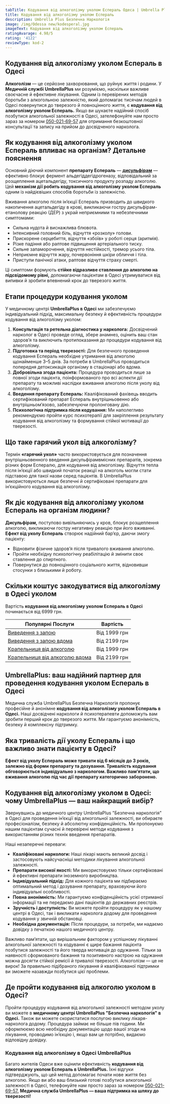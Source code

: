 ```yaml
---
tabTitle: Кодування від алкоголізму уколом Еспераль Одеса | Umbrella Plus | Від 6999 грн
title: Кодування від алкоголізму уколом Еспераль
description: Umbrella Plus Безпечна Наркологія
image: /img/Odessa new/kodesperal.jpg
imageText: Кодування від алкоголізму уколом Еспераль
ratingAvarage: 4.98/5
rating: '4122'
reviewType: kod-2
---
```


## Кодування від алкоголізму уколом Еспераль в Одесі

**Алкоголізм** — це серйозне захворювання, що руйнує життя і родини. У **Медичній службі UmbrellaPlus** ми розуміємо, наскільки важливе своєчасне й ефективне лікування. Одним із перевірених методів боротьби з алкогольною залежністю, який допомагає тисячам людей в Одесі повернутися до тверезого й повноцінного життя, є **кодування від алкоголізму уколом Еспераль.** Якщо ви шукаєте надійний спосіб позбутися алкогольної залежності в Одесі, зателефонуйте нам просто зараз за номером [050-021-69-57](tel:0500216957) для отримання безкоштовної консультації та запису на прийом до досвідченого нарколога.

## Як кодування від алкоголізму уколом Еспераль впливає на організм? Детальне пояснення

Основний діючий компонент **препарату Еспераль** — **[дисульфірам](https://umbrella-plus.com.ua/uk/kodirovka-ot-alkogolia-ykol-disylfiram-od-ua/)** — ефективно блокує фермент альдегіддегідрогеназу, відповідальний за розщеплення ацетальдегіду, токсичного продукту розпаду алкоголю. Цей **механізм дії робить кодування від алкоголізму уколом Еспераль** одним із найдієвіших способів боротьби із залежністю.

Вживання алкоголю після ін’єкції Еспераль призводить до швидкого накопичення ацетальдегіду в крові, викликаючи гостру дисульфірам-етанолову реакцію (ДЕР) з украй неприємними та небезпечними симптомами:

* Сильна нудота й виснажлива блювота.
* Інтенсивний головний біль, відчуття «розколу» голови.
* Прискорене серцебиття, відчуття «збоїв» у роботі серця (аритмія).
* Різке падіння або раптове підвищення артеріального тиску.
* Сильне запаморочення, відчуття нестійкості, тремор усього тіла.
* Неприємне відчуття жару, почервоніння шкіри обличчя і тіла.
* Приступи панічної атаки, раптове відчуття страху смерті.

Ці симптоми формують **стійке відразливе ставлення до алкоголю на підсвідомому рівні,** допомагаючи пацієнтам в Одесі утримуватися від випивки й зробити впевнений крок до тверезого життя.

## Етапи процедури кодування уколом

У медичному центрі **UmbrellaPlus в Одесі** ми забезпечуємо індивідуальний підхід, максимальну безпеку й ефективність процедури кодування від алкоголізму уколом:

1. **Консультація та ретельна діагностика у нарколога:** Досвідчений нарколог в Одесі проведе огляд, збере анамнез, оцінить ваш стан здоров’я та виключить протипоказання до процедури кодування від алкоголізму.
2. **Підготовка та період тверезості:** Для безпечного проведення кодування Еспераль необхідне утримання від алкоголю щонайменше 3–5 днів. За потреби в UmbrellaPlus проводиться попередня детоксикація організму в стаціонарі або вдома.
3. **Добровільна згода пацієнта:** Процедура проводиться лише за повної згоди пацієнта, поінформованого про всі аспекти дії препарату та можливі наслідки вживання алкоголю після уколу від алкоголізму.
4. **Введення препарату Еспераль:** Кваліфікований фахівець вводить сертифікований препарат Еспераль внутрішньовенно або внутрішньом’язово, забезпечуючи пролонговану дію.
5. **Психологічна підтримка після кодування:** Ми наполегливо рекомендуємо пройти курс психотерапії для закріплення результату кодування від алкоголізму та формування стійкої мотивації до тверезості.

## Що таке гарячий укол від алкоголізму?

Термін **«гарячий укол»** часто використовується для позначення внутрішньовенного введення дисульфірамвмісних препаратів, зокрема різних форм Еспералю, для кодування від алкоголізму. Відчуття тепла після ін’єкції або швидкий початок реакції на алкоголь могли стати підставою для такої назви серед пацієнтів. В UmbrellaPlus використовуються лише безпечні й сертифіковані препарати для ін’єкційного кодування від алкоголізму.

## Як діє кодування від алкоголізму уколом Еспераль на організм людини?

**Дисульфірам,** поступово вивільняючись у кров, блокує розщеплення алкоголю, викликаючи гостру негативну реакцію при його вживанні. **Ефект від уколу Еспераль** створює надійний бар’єр, даючи змогу пацієнту:

* Відновити фізичне здоров’я після тривалого вживання алкоголю.
* Пройти необхідну психологічну реабілітацію й змінити своє ставлення до спиртного.
* Повернутися до повноцінного соціального життя, відновивши стосунки з близькими й роботу.

## Скільки коштує закодуватися від алкоголізму в Одесі уколом

Вартість **кодування від алкоголізму уколом Еспераль в Одесі** починається від 6999 грн.

| Популярні Послуги                                                                                       | Вартість     |
| ------------------------------------------------------------------------------------------------------- | ------------ |
| [Виведення з запою](https://umbrella-plus.com.ua/uk/vivod-iz-zapoia-od-ua/)                             | Від 1999 грн |
| [Виведення з запою вдома](https://umbrella-plus.com.ua/uk/vivod-iz-zapoia-na-domy-od-ua/)               | Від 2199 грн |
| [Крапельниця від алкоголю](https://umbrella-plus.com.ua/uk/kapelnica-ot-alkogolia-od-ua/)               | Від 1999 грн |
| [Крапельниця від алкоголю вдома](https://umbrella-plus.com.ua/uk/kapelnica-ot-alkogolia-na-domu-od-ua/) | Від 2199 грн |

## UmbrellaPlus: ваш надійний партнер для проведення кодування уколом Еспераль в Одесі

Медична служба UmbrellaPlus Безпечна Наркологія пропонує професійне й анонімне **кодування від алкоголізму уколом Еспераль в Одесі.** Наші досвідчені наркологи й психотерапевти допоможуть вам зробити перший крок до тверезого життя. Ми гарантуємо анонімність, безпеку й комплексну підтримку.

## Яка тривалість дії уколу Еспераль і що важливо знати пацієнту в Одесі?

**Ефект від уколу Еспераль може тривати від 6 місяців до 3 років, залежно від форми препарату та дозування. Тривалість кодування обговорюється індивідуально з наркологом. Важливо памʼятати, що вживання алкоголю під час дії препарату категорично заборонено.**

## Кодування від алкоголізму уколом в Одесі: чому UmbrellaPlus — ваш найкращий вибір?

Звернувшись до медичного центру UmbrellaPlus "Безпечна наркологія" в Одесі для проведення інʼєкції від алкогольної залежності, ви обираєте професіоналізм, безпеку й абсолютну конфіденційність. Ми пропонуємо нашим пацієнтам сучасні й перевірені методи кодування з використанням різних технік введення препаратів.

Наші незаперечні переваги:

* **Кваліфіковані наркологи:** Наші лікарі мають великий досвід і застосовують найсучасніші методики лікування алкогольної залежності.
* **Препарати високої якості:** Ми використовуємо тільки сертифіковані й ефективні препарати іноземного виробництва.
* **Індивідуальний підхід:** Для кожного пацієнта ми підбираємо оптимальний метод і дозування препарату, враховуючи його індивідуальні особливості.
* **Повна анонімність:** Ми гарантуємо конфіденційність усієї отриманої інформації та не передаємо дані пацієнтів до державних реєстрів.
* **Зручність і доступність:** Ви можете пройти процедуру як у нашому центрі в Одесі, так і викликати нарколога додому для проведення кодування у звичній обстановці.
* **Необхідна документація:** Після процедури, за потреби, ми надаємо довідку з печаткою нашого медичного центру.

Важливо памʼятати, що вирішальним фактором у успішному лікуванні алкогольної залежності та кодуванні є щире бажання пацієнта позбутися залежності та його тверда мотивація до одужання. Тільки за наявності сформованого бажання та позитивного настрою на одужання можна досягти стійкої ремісії й тривалої тверезості. Алкоголізм — це не вирок! За правильно підібраного лікування й кваліфікованої підтримки ви зможете назавжди позбутися цієї проблеми.

## Де пройти кодування від алкоголю уколом в Одесі?

Пройти процедуру кодування від алкогольної залежності методом уколу ви можете в **медичному центрі UmbrellaPlus "Безпечна наркологія" в Одесі.** Також ви можете скористатися послугою виклику лікаря-нарколога додому. Процедура займає не більше пів години. Ми оформлюємо всю необхідну документацію щодо вашої згоди на лікування, проводимо інʼєкцію і, якщо вам це потрібно, видаємо відповідну довідку.

### Кодування від алкоголізму в Одесі UmbrellaPlus

Багато жителів Одеси вже оцінили ефективність **кодування від алкоголізму уколом Еспераль в UmbrellaPlus.** Їхні відгуки підтверджують, що цей метод допомагає почати нове життя без алкоголю.
Якщо ви або ваш близький готові позбутися алкогольної залежності в Одесі, телефонуйте нам просто зараз за номером [050-021-69-57.](tel:0500216957)
**Медична служба UmbrellaPlus — ваша підтримка на шляху до тверезості!**
